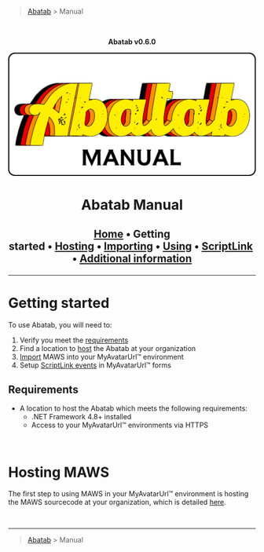 > [Abatab][AbatabRepoUrl] > Manual

<br>
<div align="center">

  **Abatab v0.6.0**

  ![AbatabManualPng][AbatabManualPng]
  <h1> 
  Abatab Manual
  </h1>

  <h2>

  [Home][ManHome]&nbsp;&bull;&nbsp;Getting started&nbsp;&bull;&nbsp;[Hosting][ManHosting]&nbsp;&bull;&nbsp;[Importing][ManImporting]&nbsp;&bull;&nbsp;[Using][ManUsing]&nbsp;&bull;&nbsp;[ScriptLink][ManScriptLink]&nbsp;&bull;&nbsp;[Additional information][ManAdditionalInfo]

  </h2>
  </div>

***

# Getting started

To use Abatab, you will need to:
1. Verify you meet the [requirements](#requirements)
2. Find a location to [host][ManHosting] the Abatab at your organization
3. [Import][ManImporting] MAWS into your MyAvatarUrl™ environment
4. Setup [ScriptLink events][ManScriptLink] in MyAvatarUrl™ forms

## Requirements
* A location to host the Abatab which meets the following requirements:
  * .NET Framework 4.8+ installed
  * Access to your MyAvatarUrl™ environments via HTTPS

<br>

# Hosting MAWS
The first step to using MAWS in your MyAvatarUrl™ environment is hosting the MAWS sourcecode at your organization, which is detailed [here][ManHosting].

<br>

***

> [Abatab][AbatabRepoUrl] > Manual

<!-- REFERENCE LINKS -->
[AbatabRepoUrl]: https://github.com/spectrum-health-systems/Abatab
[AbatabManualPng]: ../man/res/img/AbatabManual.png
[MyAvatarUrl]: https://www.ntst.com/Solutions-and-Services/Offerings/MyAvatarUrl
[ManHome]: ManHome.md
[ManGettingStarted]: ManGettingStarted.md
[ManHosting]: ManHosting.md
[ManImporting]: ManImporting.md
[ManUsing]: ManUsing.md
[ManScriptLink]: ManScriptLink.md
[ManAdditionalInfo]: ManAdditionalInfo.md
